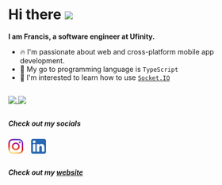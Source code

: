 <h1>Hi there <img src="https://media.giphy.com/media/hvRJCLFzcasrR4ia7z/giphy.gif" width="40px"></h1>

<b>I am Francis, a software engineer at Ufinity.</b>
<!-- - I’m currently working at Ufinity, Singapore. -->
- 🔥 I'm passionate about web and cross-platform mobile app development.
- 🔨 My go to programming language is `TypeScript`
- 🌱 I'm interested to learn how to use [`Socket.IO`](https://socket.io/)

##
<a href="https://github.com/anuraghazra/github-readme-stats">
  <img align="top" src="https://github-readme-stats.vercel.app/api/top-langs/?username=francislow" />
  <img align="top" src="https://github-readme-stats.vercel.app/api?username=francislow&show_icons=true&count_private=true" />
</a>

##
<h5>Check out my socials</h5>

<em>[<img src="https://raw.githubusercontent.com/francislow/francislow/fd22c07a62f4e0243ac115bd295b39e3738512c3/insta.svg" height="30em" width="30em" align="center"/>](https://www.instagram.com/friendcislol/)&nbsp;&nbsp;&nbsp;&nbsp;[<img src="https://raw.githubusercontent.com/francislow/francislow/fd22c07a62f4e0243ac115bd295b39e3738512c3/linkedin.svg" height="30em" width="30em" align="center"/>](https://www.linkedin.com/in/francis-low-bb1b4079/)</em>

##
<h5>Check out my <a href="https://francislow.netlify.app/" target="_blank">website</a></h5>
